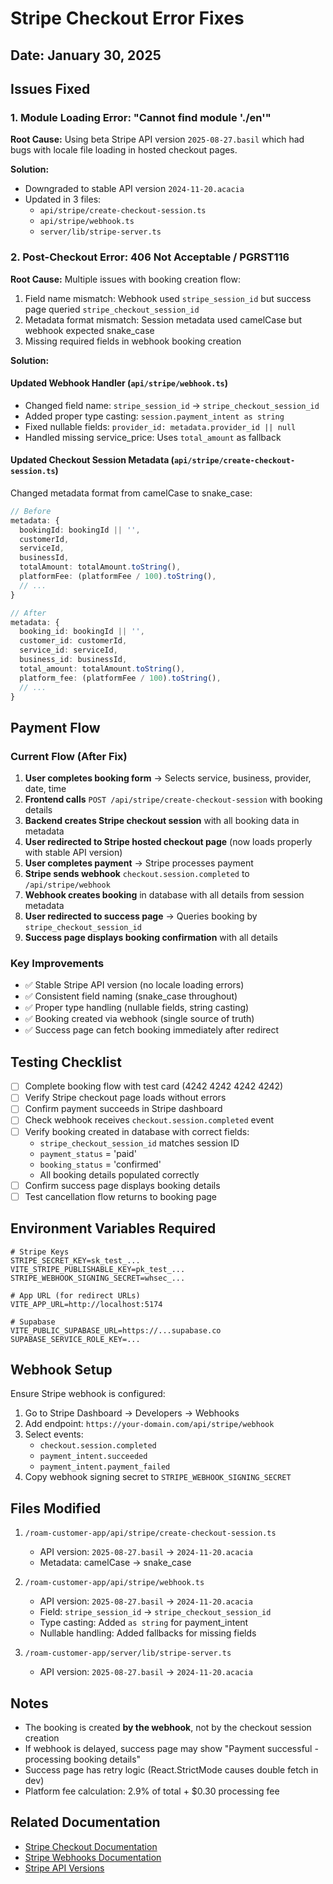 # Stripe Checkout Error Fixes

## Date: January 30, 2025

## Issues Fixed

### 1. **Module Loading Error: "Cannot find module './en'"**
**Root Cause:** Using beta Stripe API version `2025-08-27.basil` which had bugs with locale file loading in hosted checkout pages.

**Solution:** 
- Downgraded to stable API version `2024-11-20.acacia`
- Updated in 3 files:
  - `api/stripe/create-checkout-session.ts`
  - `api/stripe/webhook.ts`
  - `server/lib/stripe-server.ts`

### 2. **Post-Checkout Error: 406 Not Acceptable / PGRST116**
**Root Cause:** Multiple issues with booking creation flow:
1. Field name mismatch: Webhook used `stripe_session_id` but success page queried `stripe_checkout_session_id`
2. Metadata format mismatch: Session metadata used camelCase but webhook expected snake_case
3. Missing required fields in webhook booking creation

**Solution:**

#### Updated Webhook Handler (`api/stripe/webhook.ts`)
- Changed field name: `stripe_session_id` → `stripe_checkout_session_id`
- Added proper type casting: `session.payment_intent as string`
- Fixed nullable fields: `provider_id: metadata.provider_id || null`
- Handled missing service_price: Uses `total_amount` as fallback

#### Updated Checkout Session Metadata (`api/stripe/create-checkout-session.ts`)
Changed metadata format from camelCase to snake_case:
```typescript
// Before
metadata: {
  bookingId: bookingId || '',
  customerId,
  serviceId,
  businessId,
  totalAmount: totalAmount.toString(),
  platformFee: (platformFee / 100).toString(),
  // ...
}

// After
metadata: {
  booking_id: bookingId || '',
  customer_id: customerId,
  service_id: serviceId,
  business_id: businessId,
  total_amount: totalAmount.toString(),
  platform_fee: (platformFee / 100).toString(),
  // ...
}
```

## Payment Flow

### Current Flow (After Fix)
1. **User completes booking form** → Selects service, business, provider, date, time
2. **Frontend calls** `POST /api/stripe/create-checkout-session` with booking details
3. **Backend creates Stripe checkout session** with all booking data in metadata
4. **User redirected to Stripe hosted checkout page** (now loads properly with stable API version)
5. **User completes payment** → Stripe processes payment
6. **Stripe sends webhook** `checkout.session.completed` to `/api/stripe/webhook`
7. **Webhook creates booking** in database with all details from session metadata
8. **User redirected to success page** → Queries booking by `stripe_checkout_session_id`
9. **Success page displays booking confirmation** with all details

### Key Improvements
- ✅ Stable Stripe API version (no locale loading errors)
- ✅ Consistent field naming (snake_case throughout)
- ✅ Proper type handling (nullable fields, string casting)
- ✅ Booking created via webhook (single source of truth)
- ✅ Success page can fetch booking immediately after redirect

## Testing Checklist

- [ ] Complete booking flow with test card (4242 4242 4242 4242)
- [ ] Verify Stripe checkout page loads without errors
- [ ] Confirm payment succeeds in Stripe dashboard
- [ ] Check webhook receives `checkout.session.completed` event
- [ ] Verify booking created in database with correct fields:
  - `stripe_checkout_session_id` matches session ID
  - `payment_status` = 'paid'
  - `booking_status` = 'confirmed'
  - All booking details populated correctly
- [ ] Confirm success page displays booking details
- [ ] Test cancellation flow returns to booking page

## Environment Variables Required

```env
# Stripe Keys
STRIPE_SECRET_KEY=sk_test_...
VITE_STRIPE_PUBLISHABLE_KEY=pk_test_...
STRIPE_WEBHOOK_SIGNING_SECRET=whsec_...

# App URL (for redirect URLs)
VITE_APP_URL=http://localhost:5174

# Supabase
VITE_PUBLIC_SUPABASE_URL=https://...supabase.co
SUPABASE_SERVICE_ROLE_KEY=...
```

## Webhook Setup

Ensure Stripe webhook is configured:
1. Go to Stripe Dashboard → Developers → Webhooks
2. Add endpoint: `https://your-domain.com/api/stripe/webhook`
3. Select events:
   - `checkout.session.completed`
   - `payment_intent.succeeded`
   - `payment_intent.payment_failed`
4. Copy webhook signing secret to `STRIPE_WEBHOOK_SIGNING_SECRET`

## Files Modified

1. `/roam-customer-app/api/stripe/create-checkout-session.ts`
   - API version: `2025-08-27.basil` → `2024-11-20.acacia`
   - Metadata: camelCase → snake_case

2. `/roam-customer-app/api/stripe/webhook.ts`
   - API version: `2025-08-27.basil` → `2024-11-20.acacia`
   - Field: `stripe_session_id` → `stripe_checkout_session_id`
   - Type casting: Added `as string` for payment_intent
   - Nullable handling: Added fallbacks for missing fields

3. `/roam-customer-app/server/lib/stripe-server.ts`
   - API version: `2025-08-27.basil` → `2024-11-20.acacia`

## Notes

- The booking is created **by the webhook**, not by the checkout session creation
- If webhook is delayed, success page may show "Payment successful - processing booking details"
- Success page has retry logic (React.StrictMode causes double fetch in dev)
- Platform fee calculation: 2.9% of total + $0.30 processing fee

## Related Documentation

- [Stripe Checkout Documentation](https://stripe.com/docs/payments/checkout)
- [Stripe Webhooks Documentation](https://stripe.com/docs/webhooks)
- [Stripe API Versions](https://stripe.com/docs/api/versioning)
